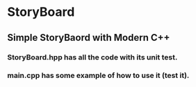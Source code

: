 # StoryBoard
## Simple StoryBaord with Modern C++
### StoryBoard.hpp has all the code with its unit test.
### main.cpp has some example of how to use it (test it).
